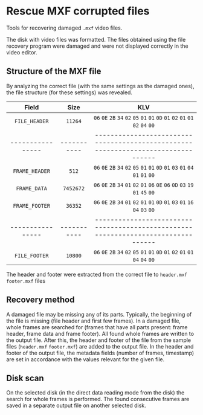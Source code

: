 # Rescue MXF corrupted files

Tools for recovering damaged `.mxf` video files.

The disk with video files was formatted. The files obtained using the file recovery program were damaged and were not displayed correctly in the video editor.

## Structure of the MXF file

  By analyzing the correct file (with the same settings as the damaged ones), the file structure (for these settings) was revealed.
  
  | Field          | Size      | KLV                                                                             |
  | :------------: | :-------: | :-----------------------------------------------------------------------------: |
  | `FILE_HEADER`  | `11264`   | `06` `0E` `2B` `34` `02` `05` `01` `01` `0D` `01` `02` `01` `01` `02` `04` `00` |
  |----------------|-----------|---------------------------------------------------------------------------------|
  | `FRAME_HEADER` | `512`     | `06` `0E` `2B` `34` `02` `05` `01` `01` `0D` `01` `03` `01` `04` `01` `01` `00` |
  | `FRAME_DATA`   | `7452672` | `06` `0E` `2B` `34` `01` `02` `01` `06` `0E` `06` `0D` `03` `19` `01` `45` `00` |
  | `FRAME_FOOTER` | `36352`   | `06` `0E` `2B` `34` `01` `02` `01` `01` `0D` `01` `03` `01` `16` `04` `03` `00` |
  |----------------|-----------|---------------------------------------------------------------------------------|
  | `FILE_FOOTER`  | `10800`   | `06` `0E` `2B` `34` `02` `05` `01` `01` `0D` `01` `02` `01` `01` `04` `04` `00` |
  
  The header and footer were extracted from the correct file to `header.mxf` `footer.mxf` files
  
## Recovery method
  
  A damaged file may be missing any of its parts. Typically, the beginning of the file is missing (file header and first few frames). In a damaged file, whole frames are searched for (frames that have all parts present: frame header, frame data and frame footer). All found whole frames are written to the output file. After this, the header and footer of the file from the sample files (`header.mxf` `footer.mxf`) are added to the output file. In the header and footer of the output file, the metadata fields (number of frames, timestamp) are set in accordance with the values relevant for the given file.

## Disk scan
  
  On the selected disk (in the direct data reading mode from the disk) the search for whole frames is performed. The found consecutive frames are saved in a separate output file on another selected disk.